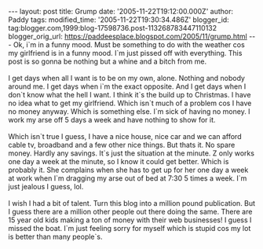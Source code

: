 \-\-- layout: post title: Grump date: \'2005-11-22T19:12:00.000Z\'
author: Paddy tags: modified\_time: \'2005-11-22T19:30:34.486Z\'
blogger\_id: tag:blogger.com,1999:blog-17598736.post-113268783447110132
blogger\_orig\_url: https://paddeesplace.blogspot.com/2005/11/grump.html
\-\-- Ok, i\`m in a funny mood. Must be something to do with the weather
cos my girlfriend is in a funny mood. I\`m just pissed off with
everything. This post is so gonna be nothing but a whine and a bitch
from me.\
\
I get days when all I want is to be on my own, alone. Nothing and nobody
around me. I get days when i\`m the exact opposite. And I get days when
I don\`t know what the hell I want. I think it\`s the build up to
Christmas. I have no idea what to get my girlfriend. Which isn\`t much
of a problem cos I have no money anyway. Which is something else. I\`m
sick of having no money. I work my arse off 5 days a week and have
nothing to show for it.\
\
Which isn\`t true I guess, I have a nice house, nice car and we can
afford cable tv, broadband and a few other nice things. But thats it. No
spare money. Hardly any savings. It\`s just the situation at the minute.
Z only works one day a week at the minute, so I know it could get
better. Which is probably it. She complains when she has to get up for
her one day a week at work when I\`m dragging my arse out of bed at 7:30
5 times a week. I\`m just jealous I guess, lol.\
\
I wish I had a bit of talent. Turn this blog into a million pound
publication. But I guess there are a million other people out there
doing the same. There are 15 year old kids making a ton of money with
their web businesses! I guess I missed the boat. I\`m just feeling sorry
for myself which is stupid cos my lot is better than many people\`s.
